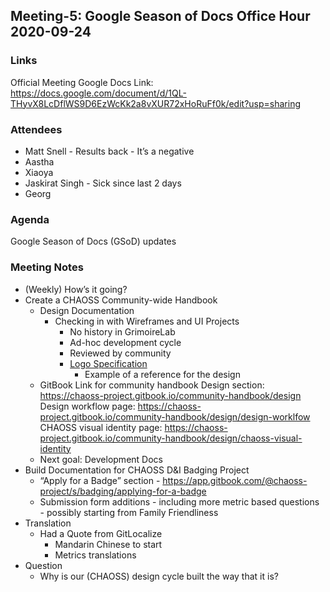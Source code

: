 ## Meeting-5: Google Season of Docs Office Hour 2020-09-24

### Links
Official Meeting Google Docs Link: https://docs.google.com/document/d/1QL-THyvX8LcDflWS9D6EzWcKk2a8vXUR72xHoRuFf0k/edit?usp=sharing

### Attendees
* Matt Snell - Results back - It’s a negative
* Aastha
* Xiaoya 
* Jaskirat Singh - Sick since last 2 days
* Georg


### Agenda
Google Season of Docs (GSoD) updates

### Meeting Notes
* (Weekly) How’s it going?
* Create a CHAOSS Community-wide Handbook
  * Design Documentation
    * Checking in with Wireframes and UI Projects
      * No history in GrimoireLab
      * Ad-hoc development cycle
      * Reviewed by community
      * [Logo Specification](https://chaoss.github.io/website/About/Media/CHAOSS_Logo.pdf)
        * Example of a reference for the design
  * GitBook Link for community handbook Design section: https://chaoss-project.gitbook.io/community-handbook/design
    Design workflow page: https://chaoss-project.gitbook.io/community-handbook/design/design-worklfow
    CHAOSS visual identity page: https://chaoss-project.gitbook.io/community-handbook/design/chaoss-visual-identity
  * Next goal: Development Docs
* Build Documentation for CHAOSS D&I Badging Project
  * “Apply for a Badge” section - https://app.gitbook.com/@chaoss-project/s/badging/applying-for-a-badge
  * Submission form additions - including more metric based questions - possibly starting from Family Friendliness
* Translation
  * Had a Quote from GitLocalize
    * Mandarin Chinese to start
    * Metrics translations
* Question
  * Why is our (CHAOSS) design cycle built the way that it is?
